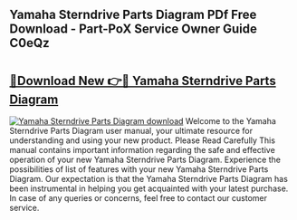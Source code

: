 ## Yamaha Sterndrive Parts Diagram PDf Free Download - Part-PoX Service Owner Guide C0eQz

# <h2><a href="http://dfqb2h7.blite.top/?on=Yamaha+Sterndrive+Parts+Diagram">🔗Download New 👉🔴 Yamaha Sterndrive Parts Diagram</a></h2>

[![Yamaha Sterndrive Parts Diagram download](https://i.imgur.com/lujVjoI.png)](http://dfqb2h7.blite.top/?on=Yamaha+Sterndrive+Parts+Diagram)
Welcome to the Yamaha Sterndrive Parts Diagram user manual, your ultimate resource for understanding and using your new product. Please Read Carefully This manual contains important information regarding the safe and effective operation of your new Yamaha Sterndrive Parts Diagram. Experience the possibilities of list of features with your new Yamaha Sterndrive Parts Diagram. Our expectation is that the Yamaha Sterndrive Parts Diagram has been instrumental in helping you get acquainted with your latest purchase. In case of any queries or concerns, feel free to contact our customer service.
